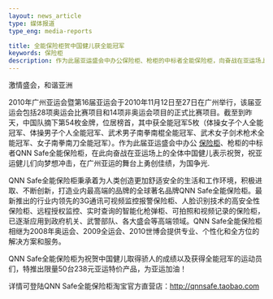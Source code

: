 ```yaml
---
layout: news_article
type: 媒体报道
type_eng: media-reports

title: 全能保险柜贺中国健儿获全能冠军
keywords: 保险柜
description: 作为此届亚运盛会中办公保险柜、枪柜的中标者全能保险柜，向奋战在亚运场上的中国健儿表示祝贺，祝健儿们向梦想冲击，在广州亚运的舞台上勇创佳绩。
---
```

激情盛会，和谐亚洲

2010年广州亚运会暨第16届亚运会于2010年11月12日至27日在广州举行，该届亚运会包括28项奥运会比赛项目和14项非奥运会项目的正式比赛项目。截至到昨天，中国队摘下第54枚金牌，位居榜首，其中获全能冠军5枚（体操女子个人全能冠军、体操男子个人全能冠军、武术男子南拳南棍全能冠军、武术女子剑术枪术全能冠军、女子南拳南刀全能冠军）。作为此届亚运盛会中办公 [保险柜](http://www.qnn.com.cn/)、枪柜的中标者QNN Safe全能保险柜，在此向奋战在亚运场上的全体中国健儿表示祝贺，祝亚运健儿们向梦想冲击，在广州亚运的舞台上勇创佳绩，为国争光.

QNN Safe全能保险柜秉承着为人类创造更加舒适安全的生活和工作环境，积极进取、不断创新，打造业内最高端的品牌的全球著名品牌QNN Safe全能保险柜。最新推出的行业内领先的3G通讯可视频监控报警保险柜、人脸识别技术的高安全性保险柜、远程授权监控、实时查询的智能化枪弹柜、可拍照和视频记录的保险柜，已逐渐应用到政府机关、武警部队、各大盛会等高端领域。QNN Safe全能保险柜相继为2008年奥运会、2009全运会、2010世博会提供专业、个性化和全方位的解决方案和服务。

QNN Safe全能保险柜为祝贺中国健儿取得骄人的成绩以及获得全能冠军的运动员们，特推出限量50台238元亚运特价产品，为亚运加油！

详情可登陆QNN Safe全能保险柜淘宝官方直营店：http://qnnsafe.taobao.com
